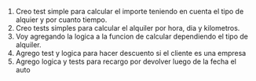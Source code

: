 1. Creo test simple para calcular el importe teniendo en cuenta el tipo de alquier y por cuanto tiempo.
2. Creo tests simples para calcular el alquiler por hora, dia y kilometros.
3. Voy agregando la logica a la funcion de calcular dependiendo el tipo de alquiler.
4. Agrego test y logica para hacer descuento si el cliente es una empresa
5. Agrego logica y tests para recargo por devolver luego de la fecha el auto
